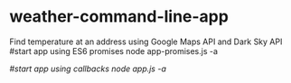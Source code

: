 # weather-command-line-app
Find temperature at an address using Google Maps API and Dark Sky API
#start app using ES6 promises
node app-promises.js -a <address>
#start app using callbacks
node app.js -a <address>
